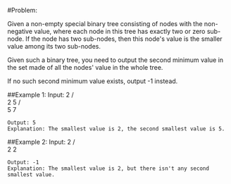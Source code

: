 #Problem:

Given a non-empty special binary tree consisting of nodes with the non-negative value, where each node in this tree has exactly two or zero sub-node. If the node has two sub-nodes, then this node's value is the smaller value among its two sub-nodes.

Given such a binary tree, you need to output the second minimum value in the set made of all the nodes' value in the whole tree.

If no such second minimum value exists, output -1 instead.

##Example 1:
	Input: 
	    2
	   / \
	  2   5
	     / \
	    5   7

	Output: 5
	Explanation: The smallest value is 2, the second smallest value is 5.
##Example 2:
	Input: 
	    2
	   / \
	  2   2

	Output: -1
	Explanation: The smallest value is 2, but there isn't any second smallest value.